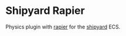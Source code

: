 # Shipyard Rapier

Physics plugin with [rapier](https://github.com/dimforge/rapier) for the [shipyard](https://github.com/leudz/shipyard) ECS.

